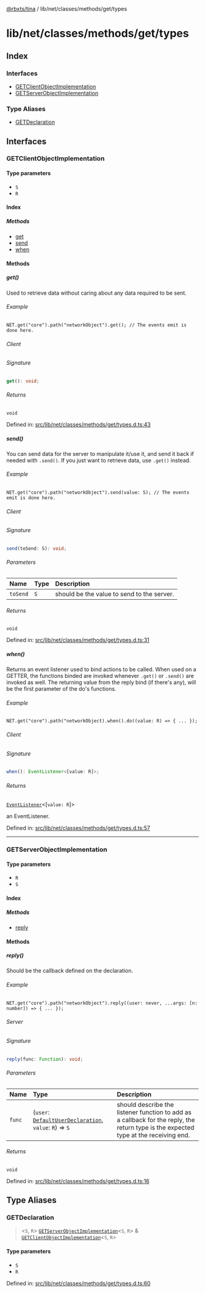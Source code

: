 [@rbxts/tina](modules.md) / lib/net/classes/methods/get/types

# lib/net/classes/methods/get/types

## Index

### Interfaces

- [GETClientObjectImplementation](lib_net_classes_methods_get_types.md#getclientobjectimplementation)
- [GETServerObjectImplementation](lib_net_classes_methods_get_types.md#getserverobjectimplementation)

### Type Aliases

- [GETDeclaration](lib_net_classes_methods_get_types.md#getdeclaration)

## Interfaces

### GETClientObjectImplementation

#### Type parameters

- `S`
- `R`

#### Index

##### Methods

- [get](lib_net_classes_methods_get_types.md#get)
- [send](lib_net_classes_methods_get_types.md#send)
- [when](lib_net_classes_methods_get_types.md#when)

#### Methods

##### get()

Used to retrieve data without caring about any data required to be sent.

###### Example

```
NET.get("core").path("networkObject").get(); // The events emit is done here.
```

###### Client

###### Signature

```ts
get(): void;
```

###### Returns

`void`

Defined in: [src/lib/net/classes/methods/get/types.d.ts:43](https://github.com/AetherInteractiveLtd/Tina/blob/7f2c41e/src/lib/net/classes/methods/get/types.d.ts#L43)

##### send()

You can send data for the server to manipulate it/use it, and send it back if needed with `.send()`. If you just want to retrieve data, use `.get()` instead.

###### Example

```
NET.get("core").path("networkObject").send(value: S); // The events emit is done here.
```

###### Client

###### Signature

```ts
send(toSend: S): void;
```

###### Parameters

| Name     | Type | Description                                |
| :------- | :--- | :----------------------------------------- |
| `toSend` | `S`  | should be the value to send to the server. |

###### Returns

`void`

Defined in: [src/lib/net/classes/methods/get/types.d.ts:31](https://github.com/AetherInteractiveLtd/Tina/blob/7f2c41e/src/lib/net/classes/methods/get/types.d.ts#L31)

##### when()

Returns an event listener used to bind actions to be called. When used on a GETTER, the functions binded are invoked whenever `.get()` or `.send()`
are invoked as well. The returning value from the reply bind (if there's any), will be the first parameter of the do's functions.

###### Example

```
NET.get("core").path("networkObject).when().do((value: R) => { ... });
```

###### Client

###### Signature

```ts
when(): EventListener<[value: R]>;
```

###### Returns

[`EventListener`](lib_events.md#eventlistener)\<[`value: R`]\>

an EventListener.

Defined in: [src/lib/net/classes/methods/get/types.d.ts:57](https://github.com/AetherInteractiveLtd/Tina/blob/7f2c41e/src/lib/net/classes/methods/get/types.d.ts#L57)

---

### GETServerObjectImplementation

#### Type parameters

- `R`
- `S`

#### Index

##### Methods

- [reply](lib_net_classes_methods_get_types.md#reply)

#### Methods

##### reply()

Should be the callback defined on the declaration.

###### Example

```
NET.get("core").path("networkObject").reply((user: never, ...args: [n: number]) => { ... });
```

###### Server

###### Signature

```ts
reply(func: Function): void;
```

###### Parameters

| Name   | Type                                                                                                        | Description                                                                                                                          |
| :----- | :---------------------------------------------------------------------------------------------------------- | :----------------------------------------------------------------------------------------------------------------------------------- |
| `func` | (`user`: [`DefaultUserDeclaration`](lib_user_default_types.md#defaultuserdeclaration), `value`: `R`) => `S` | should describe the listener function to add as a callback for the reply, the return type is the expected type at the receiving end. |

###### Returns

`void`

Defined in: [src/lib/net/classes/methods/get/types.d.ts:16](https://github.com/AetherInteractiveLtd/Tina/blob/7f2c41e/src/lib/net/classes/methods/get/types.d.ts#L16)

## Type Aliases

### GETDeclaration

> \<`S`, `R`\> [`GETServerObjectImplementation`](lib_net_classes_methods_get_types.md#getserverobjectimplementation)\<`S`, `R`\> & [`GETClientObjectImplementation`](lib_net_classes_methods_get_types.md#getclientobjectimplementation)\<`S`, `R`\>

#### Type parameters

- `S`
- `R`

Defined in: [src/lib/net/classes/methods/get/types.d.ts:60](https://github.com/AetherInteractiveLtd/Tina/blob/7f2c41e/src/lib/net/classes/methods/get/types.d.ts#L60)
